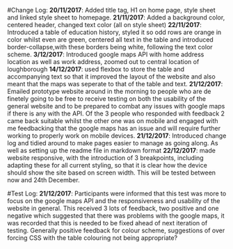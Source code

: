 #Change Log:
**20/11/2017**: Added title tag, H1 on home page, style sheet and linked style sheet to homepage.
**21/11/2017**: Added a background color, centered header, changed text color (all on style sheet)
**22/11/2017**: Introduced a table of education history, styled it so odd rows are orange in color whilst even are green, centered all text in the table and introduced border-collapse,with these borders being white, following the text color scheme.
**3/12/2017**: Introduced google maps API with home address location as well as work address, zoomed out to central location of loughborough
**14/12/2017**: used flexbox to store the table and accompanying text so that it improved the layout of the website and also meant that the maps was seperate to that of the table and text.
**21/12/2017**: Emailed prototype website around in the morning to people who are de  finetely going to be free to receive testing on both the usability of the general website and to be prepared to combat any issues with google maps if there is any with the API. Of the 3 people who responded with feedback 2 came back suitable whilst the other one was on mobile and engaged with me feedbacking that the google maps has an issue and will require further working to properly work on mobile devices.
**21/12/2017**: Introduced change log and tidied around to make pages easier to manage as going along. As well as setting up the readme file in markdown format
**22/12/2017**: made website responsive, with the introduction of 3 breakpoints, including adapting these for all current styling, so that it is clear how the device should show the site based on screen width. This will be tested between now and 24th December. 



#Test Log:
**21/12/2017**: Participants were informed that this test was more to focus on the google maps API and the responsiveness and usability of the website in general. This received 3 lots of feedback, two positive and one negative which suggested that there was problems with the google maps, it was recorded that this is needed to be fixed ahead of next iteration of testing. Generally positive feedback for colour scheme, suggestions of over forcing CSS with the table colouring not being appropriate?
